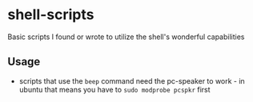 # shell-scripts
Basic scripts I found or wrote to utilize the shell's wonderful capabilities

## Usage
* scripts that use the `beep` command need the pc-speaker to work - in ubuntu that means you have to `sudo modprobe pcspkr` first
